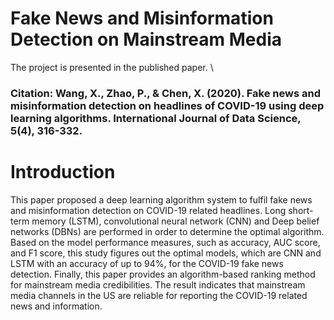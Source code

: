 # Fake News and Misinformation Detection on Mainstream Media
The project is presented in the published paper. \
### Citation: Wang, X., Zhao, P., & Chen, X. (2020). Fake news and misinformation detection on headlines of COVID-19 using deep learning algorithms. International Journal of Data Science, 5(4), 316-332.
# Introduction
This paper proposed a deep learning algorithm system to fulfil fake news and misinformation detection on COVID-19 related headlines. Long short-term memory (LSTM), convolutional neural network (CNN) and Deep belief networks (DBNs) are performed in order to determine the optimal algorithm. Based on the model performance measures, such as accuracy, AUC score, and F1 score, this study figures out the optimal models, which are CNN and LSTM with an accuracy of up to 94%, for the COVID-19 fake news detection. Finally, this paper provides an algorithm-based ranking method for mainstream media credibilities. The result indicates that mainstream media channels in the US are reliable for reporting the COVID-19 related news and information.
